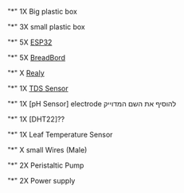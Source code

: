 
 "*" 1X Big plastic box 


"*" 3X small plastic box 


"*" 5X [ESP32](https://randomnerdtutorials.com/getting-started-with-esp32/)


"*" 5X [BreadBord](https://agrotech-lab.github.io/posts/tutorials/breadboard.html)


"*"  X [Realy](https://randomnerdtutorials.com/esp32-relay-module-ac-web-server/)


"*" 1X [TDS Sensor](https://randomnerdtutorials.com/esp32-tds-water-quality-sensor/)


"*" 1X [pH Sensor] electrode להוסיף את השם המדוייק


"*" 1X [DHT22]??


"*" 1X Leaf Temperature Sensor


"*"  X small Wires (Male)


"*" 2X Peristaltic Pump 


"*" 2X Power supply 




